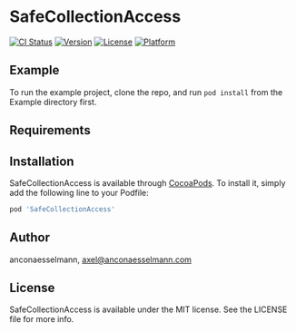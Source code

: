 # SafeCollectionAccess

[![CI Status](https://img.shields.io/travis/ancona-esselmann/SafeCollectionAccess.svg?style=flat)](https://travis-ci.org/ancona-esselmann/SafeCollectionAccess)
[![Version](https://img.shields.io/cocoapods/v/SafeCollectionAccess.svg?style=flat)](https://cocoapods.org/pods/SafeCollectionAccess)
[![License](https://img.shields.io/cocoapods/l/SafeCollectionAccess.svg?style=flat)](https://cocoapods.org/pods/SafeCollectionAccess)
[![Platform](https://img.shields.io/cocoapods/p/SafeCollectionAccess.svg?style=flat)](https://cocoapods.org/pods/SafeCollectionAccess)

## Example

To run the example project, clone the repo, and run `pod install` from the Example directory first.

## Requirements

## Installation

SafeCollectionAccess is available through [CocoaPods](https://cocoapods.org). To install
it, simply add the following line to your Podfile:

```ruby
pod 'SafeCollectionAccess'
```

## Author

anconaesselmann, axel@anconaesselmann.com

## License

SafeCollectionAccess is available under the MIT license. See the LICENSE file for more info.
